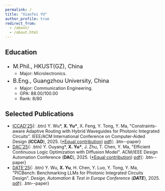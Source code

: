 ```yaml
---
permalink: /
title: "Xiaofei YU"
author_profile: true
redirect_from: 
  - /about/
  - /about.html
---
```

## Education

- <div style="font-size:18px; line-height:1.5; margin:0; padding:0.1em;">
      <span>M.Phil., HKUST(GZ), China</span>
      <span style="float:right" class="time">Sept. 2024 - Jun. 2025 (Expected)</span>
  </div>
  <style>
  @media screen and (max-width: 1280px) {
    .time {
  	float:right;
      display: none;
    }
  }
  </style>


  - Major: Microlectronics.

- <div style="font-size:18px; line-height:1.5; margin:0; padding:0.1em;">
      <span>B.Eng., Guangzhou University, China</span>
      <span style="float:right" class="time">Sept. 2020 - Jun. 2024</span>
  </div>
  <style>
  @media screen and (max-width: 1280px) {
    .time {
  	float:right;
      display: none;
    }
  }
  </style>

  - Major: Communication Engineering.
  - GPA: 88.00/100.00
  - Rank: 8/80

## Selected Publications

* [ICCAD'25](https://2025.iccad.com/){: .btn} Y. Wu*, **X. Yu\***, X. Feng, Y. Tong, Y. Ma, "Constraints-aware Adaptive Routing with Hybrid Waveguides for Photonic Integrated Circuits". IEEE/ACM International Conference on Computer-Aided Design (**ICCAD**), 2025. (<u>\*Equal contribution</u>) [pdf](TODO){: .btn--paper}
* [DAC'25](https://www.dac.com/){: .btn} Y. Ouyang*, **X. Yu\***, J. Zhu, T. Chen, Y. Ma, "Efficient Continuous Logic Optimization with Diffusion Model". ACM/IEEE Design Automation Conference (**DAC**), 2025. (<u>\*Equal contribution</u>) [pdf](TODO){: .btn--paper}
* [DATE'25](https://www.date-conference.com/){: .btn}  Y. Wu, **X. Yu**, H. Chen, Y. Luo, Y. Tong, Y. Ma, "PICBench: Benchmarking LLMs for Photonic Integrated Circuits Design". *Design, Automation & Test in Europe Conference* (***DATE***), 2025. [pdf](https://xiaofeiyu0723.github.io/files/DATE25.pdf){: .btn--paper}

